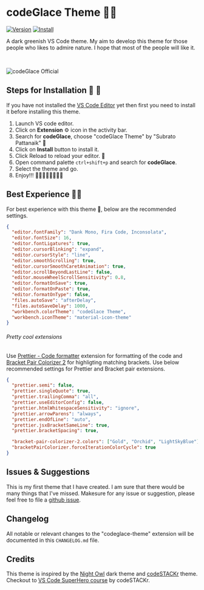 # codeGlace Theme 🌳🌲

[![Version](https://vsmarketplacebadge.apphb.com/version/codeGlace.codeglace-theme.svg?subject=codeGlace%20Theme&colorA=041A22&colorB=007458)](https://marketplace.visualstudio.com/items?itemName=codeGlace.codeglace-theme)
[![Install](https://vsmarketplacebadge.apphb.com/installs-short/codeGlace.codeglace-theme.svg?label=Install&colorA=041A22&colorB=007458)](https://marketplace.visualstudio.com/items?itemName=codeGlace.codeglace-theme)

A dark greenish VS Code theme. My aim to develop this theme for those people who likes to admire nature. I hope that most of the people will like it.

<br/>

![codeGlace Official](https://raw.githubusercontent.com/subrato31/codeGlace-vscode-theme/master/images/codeGlace.gif)

## Steps for Installation 🎀 🎁

If you have not installed the [VS Code Editor](https://code.visualstudio.com/) yet then first you need to install it before installing this theme.

1. Launch VS code editor.
2. Click on **Extension** ⚙️ icon in the activity bar.
3. Search for **codeGlace**, choose "codeGlace Theme" by "Subrato Pattanaik" 🌿
4. Click on **Install** button to install it.
5. Click Reload to reload your editor. :arrows_counterclockwise:
6. Open command palette `ctrl+shift+p` and search for **codeGlace**.
7. Select the theme and go.
8. Enjoy!!! 🤸‍♂️🤸‍♂️🎇🌟🎉🎉

## Best Experience 🍹🍻

For best experience with this theme 🍾, below are the recommended settings.

```json
{
  "editor.fontFamily": "Dank Mono, Fira Code, Inconsolata",
  "editor.fontSize": 16,
  "editor.fontLigatures": true,
  "editor.cursorBlinking": "expand",
  "editor.cursorStyle": "line",
  "editor.smoothScrolling": true,
  "editor.cursorSmoothCaretAnimation": true,
  "editor.scrollBeyondLastLine": false,
  "editor.mouseWheelScrollSensitivity": 0.8,
  "editor.formatOnSave": true,
  "editor.formatOnPaste": true,
  "editor.formatOnType": false,
  "files.autoSave": "afterDelay",
  "files.autoSaveDelay": 1000,
  "workbench.colorTheme": "codeGlace Theme",
  "workbench.iconTheme": "material-icon-theme"
}
```

###### Pretty cool extensions

Use [Prettier - Code formatter](https://marketplace.visualstudio.com/items?itemName=esbenp.prettier-vscode) extension for formatting of the code and [Bracket Pair Colorizer 2](https://marketplace.visualstudio.com/items?itemName=CoenraadS.bracket-pair-colorizer-2) for highligting matching brackets. Use below recommended settings for Prettier and Bracket pair extensions.

```json
{
  "prettier.semi": false,
  "prettier.singleQuote": true,
  "prettier.trailingComma": "all",
  "prettier.useEditorConfig": false,
  "prettier.htmlWhitespaceSensitivity": "ignore",
  "prettier.arrowParens": "always",
  "prettier.endOfLine": "auto",
  "prettier.jsxBracketSameLine": true,
  "prettier.bracketSpacing": true,

  "bracket-pair-colorizer-2.colors": ["Gold", "Orchid", "LightSkyBlue"],
  "bracketPairColorizer.forceIterationColorCycle": true
}
```

## Issues & Suggestions

This is my first theme that I have created. I am sure that there would be many things that I've missed. Makesure for any issue or suggestion, please feel free to file a [github issue](https://github.com/subrato31/codeGlace-vscode-theme/issues).

## Changelog

All notable or relevant changes to the "codeglace-theme" extension will be documented in this `CHANGELOG.md` file.

## Credits

This theme is inspired by the [Night Owl](https://marketplace.visualstudio.com/items?itemName=sdras.night-owl) dark theme and [codeSTACKr](https://marketplace.visualstudio.com/items?itemName=codestackr.codestackr-theme) theme. Checkout to [VS Code SuperHero course](https://vscodehero.com/) by codeSTACKr.
